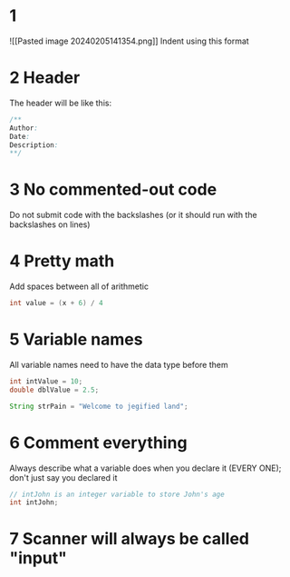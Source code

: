 # 1 
![[Pasted image 20240205141354.png]]
Indent using this format

# 2 Header
The header will be like this:
```java
/**
Author:
Date:
Description:
**/
```
# 3 No commented-out code
Do not submit code with the backslashes (or it should run with the backslashes on lines)

# 4 Pretty math
Add spaces between all of arithmetic 
```java
int value = (x + 6) / 4
```


# 5 Variable names
All variable names need to have the data type before them
```java
int intValue = 10;
double dblValue = 2.5;

String strPain = "Welcome to jegified land";


```

# 6 Comment everything
Always describe what a variable does when you declare it (EVERY ONE); don't just say you declared it
```java
// intJohn is an integer variable to store John's age
int intJohn;
```


# 7 Scanner will always be called "input"



